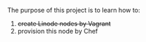 The purpose of this project is to learn how to:<br>
1) <strike>create Linode nodes by Vagrant</strike><br>
2) provision this node by Chef<br>

